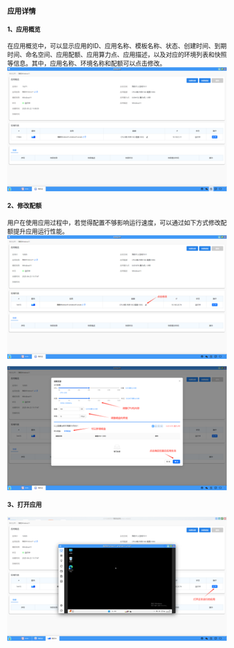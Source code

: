 ### 应用详情
#### 1、应用概览
在应用概览中，可以显示应用的ID、应用名称、模板名称、状态、创建时间、到期时间、命名空间、应用配额、应用算力点、应用描述，以及对应的环境列表和快照等信息。其中，应用名称、环境名称和配额可以点击修改。
![alt text](./myapp02.png)
#### 2、修改配额
用户在使用应用过程中，若觉得配置不够影响运行速度，可以通过如下方式修改配额提升应用运行性能。
![alt text](./myapp03.png)

![alt text](./myapp04.png)
#### 3、打开应用
![alt text](./myapp05.png)
